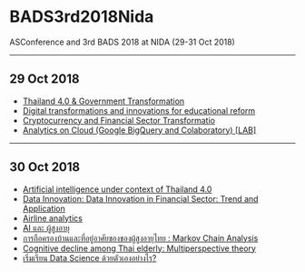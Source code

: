 # BADS3rd2018Nida
ASConference and 3rd BADS 2018 at NIDA (29-31 Oct 2018)

-----------------------
29 Oct 2018
-----------------------
* <a href="https://github.com/MintYaChaO/BADS3rd2018Nida/wiki/Thailand-4.0-&-Government-Transformation">Thailand 4.0 & Government Transformation</a>
* <a href="https://github.com/MintYaChaO/BADS3rd2018Nida/wiki/Digital-transformations-and-innovations-for-educational-reform">Digital transformations and innovations for educational reform</a>
* <a href="https://github.com/MintYaChaO/BADS3rd2018Nida/wiki/Cryptocurrency-and-Financial-Sector-Transformatio">Cryptocurrency and Financial Sector Transformatio</a>
* <a href="https://github.com/MintYaChaO/BADS3rd2018Nida/wiki/Analytics-on-Cloud-(Google-BigQuery-and-Colaboratory)-%5BLAB%5D">Analytics on Cloud (Google BigQuery and Colaboratory) [LAB]</a>

-----------------------
30 Oct 2018
-----------------------
* <a href="https://github.com/MintYaChaO/BADS3rd2018Nida/wiki/Artificial-intelligence-under-context-of-Thailand-4.0">Artificial intelligence under context of Thailand 4.0</a>
* <a href="https://github.com/MintYaChaO/BADS3rd2018Nida/wiki/Data-Innovation:-Data-Innovation-in-Financial-Sector:-Trend-and-Application">Data Innovation: Data Innovation in Financial Sector: Trend and Application</a>
* <a href="https://github.com/MintYaChaO/BADS3rd2018Nida/wiki/Airline-analytics">Airline analytics</a>
* <a href="https://github.com/MintYaChaO/BADS3rd2018Nida/wiki/AI-%E0%B9%81%E0%B8%A5%E0%B8%B0-%E0%B8%9C%E0%B8%B9%E0%B9%89%E0%B8%AA%E0%B8%B9%E0%B8%87%E0%B8%AD%E0%B8%B2%E0%B8%A2%E0%B8%B8">AI และ ผู้สูงอายุ</a>
* <a href="https://github.com/MintYaChaO/BADS3rd2018Nida/wiki/%E0%B8%81%E0%B8%B2%E0%B8%A3%E0%B8%96%E0%B8%B7%E0%B8%AD%E0%B8%84%E0%B8%A3%E0%B8%AD%E0%B8%87%E0%B8%9A%E0%B9%89%E0%B8%B2%E0%B8%99%E0%B9%81%E0%B8%A5%E0%B8%B0%E0%B8%97%E0%B8%B5%E0%B9%88%E0%B8%AD%E0%B8%A2%E0%B8%B9%E0%B9%88%E0%B8%AD%E0%B8%B2%E0%B8%A8%E0%B8%B1%E0%B8%A2%E0%B8%82%E0%B8%AD%E0%B8%87%E0%B8%82%E0%B8%AD%E0%B8%87%E0%B8%9C%E0%B8%B9%E0%B9%89%E0%B8%AA%E0%B8%B9%E0%B8%87%E0%B8%AD%E0%B8%B2%E0%B8%A2%E0%B8%B8%E0%B9%84%E0%B8%97%E0%B8%A2-:-Markov-Chain-Analysis">การถือครองบ้านและที่อยู่อาศัยของของผู้สูงอายุไทย : Markov Chain Analysis</a>
* <a href="">Cognitive decline among Thai elderly: Multiperspective theory</a>
* <a href="">เริ่มเรียน Data Science ด้วยตัวเองอย่างไร?</a>


